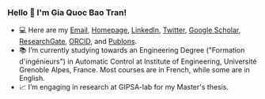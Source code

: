 ### Hello 👋 I'm Gia Quoc Bao Tran!
- :computer: Here are my [Email](mailto:gia-quoc-bao.tran@grenoble-inp.org), [Homepage](https://www.tran-gia-quoc-bao.com/), [LinkedIn](https://www.linkedin.com/in/tran-gia-quoc-bao/), [Twitter](https://twitter.com/Tran_GiaQuocBao), [Google Scholar](https://scholar.google.fr/citations?hl=en&user=j7GowkcAAAAJ&sortby=pubdate&view_op=list_works&gmla=AJsN-F6fLm0IMSpRxtBXAQljmDQtw01THyYzxmJcx2MYTHZmkekfXQTc5n5kipvyXRjuGSHjspVYx0be6MPEcjL1mOTMVCbfTuWn_cb6eOWqsjBMQup1v2I), [ResearchGate](https://www.researchgate.net/profile/Gia_Quoc_Bao_Tran), [ORCID](https://orcid.org/0000-0002-0150-8805), and [Publons](https://publons.com/researcher/3635512/gia-quoc-bao-tran).
- :books: I’m currently studying towards an Engineering Degree ("Formation d'ingénieurs") in Automatic Control at Institute of Engineering, Université Grenoble Alpes, France. Most courses are in French, while some are in English.
- :chart_with_upwards_trend: I’m engaging in research at GIPSA-lab for my Master's thesis.
